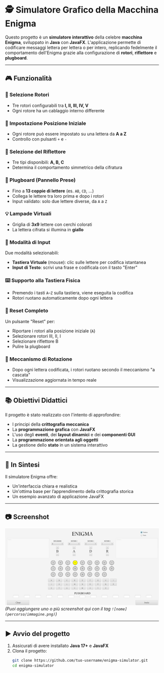 # 🕵️ Simulatore Grafico della Macchina Enigma

Questo progetto è un **simulatore interattivo** della celebre **macchina Enigma**, sviluppato in **Java** con **JavaFX**. L'applicazione permette di codificare messaggi lettera per lettera o per intero, replicando fedelmente il comportamento dell'Enigma grazie alla configurazione di **rotori**, **riflettore** e **plugboard**.

---

## 🎮 Funzionalità

### 🔘 Selezione Rotori
- Tre rotori configurabili tra **I, II, III, IV, V**
- Ogni rotore ha un cablaggio interno differente

### 🔢 Impostazione Posizione Iniziale
- Ogni rotore può essere impostato su una lettera da **A a Z**
- Controllo con pulsanti `+` e `-`

### 🔁 Selezione del Riflettore
- Tre tipi disponibili: **A, B, C**
- Determina il comportamento simmetrico della cifratura

### 🔌 Plugboard (Pannello Prese)
- Fino a **13 coppie di lettere** (es. `AB`, `CD`, ...)
- Collega le lettere tra loro prima e dopo i rotori
- Input validato: solo due lettere diverse, da `A` a `Z`

### 💡 Lampade Virtuali
- Griglia di **3x9** lettere con cerchi colorati
- La lettera cifrata si illumina in **giallo**

### 🎹 Modalità di Input
Due modalità selezionabili:
- **Tastiera Virtuale** (mouse): clic sulle lettere per codifica istantanea
- **Input di Testo**: scrivi una frase e codificala con il tasto "Enter"

### ⌨️ Supporto alla Tastiera Fisica
- Premendo i tasti `A`–`Z` sulla tastiera, viene eseguita la codifica
- Rotori ruotano automaticamente dopo ogni lettera

### 🔄 Reset Completo
Un pulsante "Reset" per:
- Riportare i rotori alla posizione iniziale (`A`)
- Selezionare rotori III, II, I
- Selezionare riflettore B
- Pulire la plugboard

### 🔁 Meccanismo di Rotazione
- Dopo ogni lettera codificata, i rotori ruotano secondo il meccanismo "a cascata"
- Visualizzazione aggiornata in tempo reale

---

## 📚 Obiettivi Didattici

Il progetto è stato realizzato con l'intento di approfondire:

- I principi della **crittografia meccanica**
- La **programmazione grafica** con **JavaFX**
- L'uso degli **eventi**, dei **layout dinamici** e dei **componenti GUI**
- La **programmazione orientata agli oggetti**
- La gestione dello **stato** in un sistema interattivo

---

## 📌 In Sintesi

Il simulatore Enigma offre:

- Un'interfaccia chiara e realistica
- Un'ottima base per l’apprendimento della crittografia storica
- Un esempio avanzato di applicazione JavaFX

---

## 📷 Screenshot

![Schermata dell'interfaccia](src/main/screenshots/enigma.png)
*(Puoi aggiungere uno o più screenshot qui con il tag `![nome](percorso/immagine.png)`)*

---

## ▶️ Avvio del progetto

1. Assicurati di avere installato **Java 17+** e **JavaFX**
2. Clona il progetto:
   ```bash
   git clone https://github.com/tuo-username/enigma-simulator.git
   cd enigma-simulator
